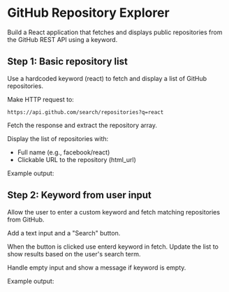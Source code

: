 # GitHub Repository Explorer
Build a React application that fetches and displays public repositories from the GitHub REST API using a keyword. 

## Step 1: Basic repository list
Use a hardcoded keyword (react) to fetch and display a list of GitHub repositories.

Make HTTP request to:
```
https://api.github.com/search/repositories?q=react
```
Fetch the response and extract the repository array.

Display the list of repositories with:
- Full name (e.g., facebook/react)
- Clickable URL to the repository (html_url)

Example output:

## Step 2: Keyword from user input
Allow the user to enter a custom keyword and fetch matching repositories from GitHub.

Add a text input and a "Search" button.

When the button is clicked use enterd keyword in fetch. Update the list to show results based on the user's search term.

Handle empty input and show a message if keyword is empty.

Example output:
